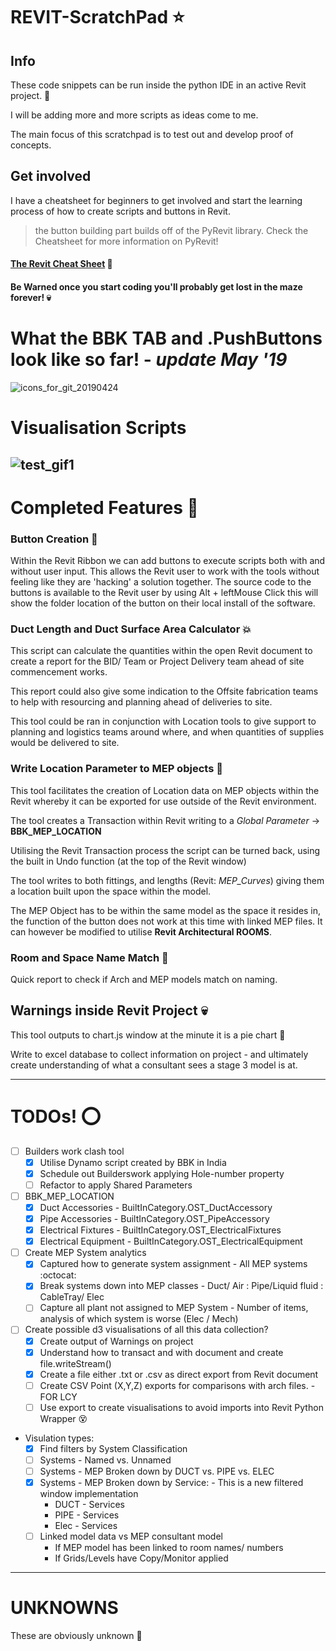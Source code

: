# REVIT-ScratchPad :star:
## Info
These code snippets can be run inside the python IDE in an active Revit project. :snake:

I will be adding more and more scripts as ideas come to me.

The main focus of this scratchpad is to test out and develop proof of concepts.

## Get involved
I have a cheatsheet for beginners to get involved and start the learning process of how to create scripts and buttons in Revit.
>the button building part builds off of the PyRevit library. Check the Cheatsheet for more information on PyRevit!

#### [The Revit Cheat Sheet](cheatSheet.md)  :octopus:
#### Be Warned once you start coding you'll probably get lost in the maze forever! :skull:

# What the BBK TAB and .PushButtons look like so far! - *update May '19*
![icons_for_git_20190424](https://user-images.githubusercontent.com/26323783/56657123-26dec180-668f-11e9-9189-02688a88dfd3.PNG)

# Visualisation Scripts
![test_gif1](https://user-images.githubusercontent.com/26323783/54753764-be0cb100-4bd9-11e9-97ad-5848818bb451.gif)
---
# Completed Features :construction_worker:
### Button Creation :beer:
Within the Revit Ribbon we can add buttons to execute scripts both with and without user input. This allows the Revit user to work with the tools without feeling like they are 'hacking' a solution together.
The source code to the buttons is available to the Revit user by using Alt + leftMouse Click this will show the folder location of the button on their local install of the software.

### Duct Length and Duct Surface Area Calculator :boom:
This script can calculate the quantities within the open Revit document to create a report for the BID/ Team or Project Delivery team ahead of site commencement works.

This report could also give some indication to the Offsite fabrication teams to help with resourcing and planning ahead of deliveries to site.

This tool could be ran in conjunction with Location tools to give support to planning and logistics teams around where, and when quantities of supplies would be delivered to site. 

### Write Location Parameter to MEP objects :pushpin:
This tool facilitates the creation of Location data on MEP objects within the Revit whereby it can be exported for use outside of the Revit environment.

The tool creates a Transaction within Revit writing to a *Global Parameter* -> **BBK_MEP_LOCATION**

Utilising the Revit Transaction process the script can be turned back, using the built in Undo function (at the top of the Revit window)

The tool writes to both fittings, and lengths (Revit: *MEP_Curves*) giving them a location built upon the space within the model.

The MEP Object has to be within the same model as the space it resides in, the function of the button does not work at this time with linked MEP files. It can however be modified to utilise **Revit Architectural ROOMS**.

### Room and Space Name Match :bookmark_tabs:
Quick report to check if Arch and MEP models match on naming.

## Warnings inside Revit Project :skull:
This tool outputs to chart.js window at the minute it is a pie chart :cake:

Write to excel database to collect information on project - and ultimately create understanding of what a consultant sees a stage 3 model is at.

---
# TODOs! :o:
- [ ] Builders work clash tool 
     - [x] Utilise Dynamo script created by BBK in India
     - [x] Schedule out Builderswork applying Hole-number property
     - [ ] Refactor to apply Shared Parameters
- [ ] BBK_MEP_LOCATION
     - [x] Duct Accessories - BuiltInCategory.OST_DuctAccessory
     - [x] Pipe Accessories - BuiltInCategory.OST_PipeAccessory
     - [x] Electrical Fixtures - BuiltInCategory.OST_ElectricalFixtures
     - [x] Electrical Equipment - BuiltInCategory.OST_ElectricalEquipment
- [ ] Create MEP System analytics
     - [x] Captured how to generate system assignment - All MEP systems :octocat:
     - [x] Break systems down into MEP classes - Duct/ Air : Pipe/Liquid fluid : CableTray/ Elec
     - [ ] Capture all plant not assigned to MEP System - Number of items, analysis of which system is worse (Elec / Mech)
- [ ] Create possible d3 visualisations of all this data collection?
     - [x] Create output of Warnings on project
     - [x] Understand how to transact and with document and create file.writeStream()
     - [x] Create a file either .txt or .csv as direct export from Revit document
     - [ ] Create CSV Point (X,Y,Z) exports for comparisons with arch files. - FOR LCY
     - [ ] Use export to create visualisations to avoid imports into Revit Python Wrapper :dizzy_face:
- Visulation types:
     - [x] Find filters by System Classification
     - [ ] Systems - Named vs. Unnamed
     - [ ] Systems - MEP Broken down by DUCT vs. PIPE vs. ELEC 
     - [x] Systems - MEP Broken down by Service: - This is a new filtered window implementation
          + DUCT - Services
          + PIPE - Services
          + Elec - Services
     - [ ] Linked model data vs MEP consultant model
          * If MEP model has been linked to room names/ numbers
          * If Grids/Levels have Copy/Monitor applied

---
# UNKNOWNS
These are obviously unknown :space_invader:
